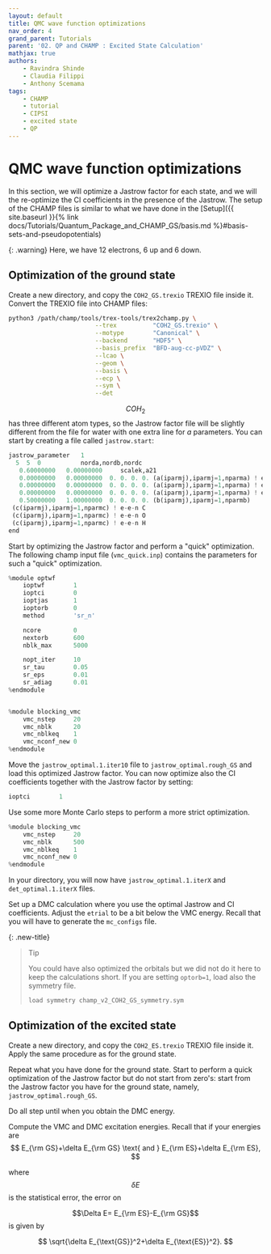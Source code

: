 ```yaml
---
layout: default
title: QMC wave function optimizations
nav_order: 4
grand_parent: Tutorials
parent: '02. QP and CHAMP : Excited State Calculation'
mathjax: true
authors:
    - Ravindra Shinde
    - Claudia Filippi
    - Anthony Scemama
tags:
    - CHAMP
    - tutorial
    - CIPSI
    - excited state
    - QP
---
```


# QMC wave function optimizations

In this section, we will optimize a Jastrow factor for each state, and
we will the re-optimize the CI coefficients in the presence of the
Jastrow. The setup of the CHAMP files is similar to what we have done in the [Setup]({{ site.baseurl }}{% link docs/Tutorials/Quantum_Package_and_CHAMP_GS/basis.md %}#basis-sets-and-pseudopotentials)

{: .warning}
Here, we have 12 electrons, 6 up and 6 down.


## Optimization of the ground state

Create a new directory, and copy the `COH2_GS.trexio` TREXIO file inside
it. Convert the TREXIO file into CHAMP files:

```bash
python3 /path/champ/tools/trex-tools/trex2champ.py \
                        --trex          "COH2_GS.trexio" \
                        --motype        "Canonical" \
                        --backend       "HDF5" \
                        --basis_prefix  "BFD-aug-cc-pVDZ" \
                        --lcao \
                        --geom \
                        --basis \
                        --ecp \
                        --sym \
                        --det
```

$$COH_2$$ has three different atom types, so the Jastrow factor file will
be slightly different from the file for water with one extra line for
$a$ parameters. You can start by creating a file called `jastrow.start`:

```python
jastrow_parameter   1
  5  5  0           norda,nordb,nordc
   0.60000000   0.00000000     scalek,a21
   0.00000000   0.00000000  0. 0. 0. 0. (a(iparmj),iparmj=1,nparma) ! e-n C
   0.00000000   0.00000000  0. 0. 0. 0. (a(iparmj),iparmj=1,nparma) ! e-n O
   0.00000000   0.00000000  0. 0. 0. 0. (a(iparmj),iparmj=1,nparma) ! e-n H
   0.50000000   1.00000000  0. 0. 0. 0. (b(iparmj),iparmj=1,nparmb)
 (c(iparmj),iparmj=1,nparmc) ! e-e-n C
 (c(iparmj),iparmj=1,nparmc) ! e-e-n O
 (c(iparmj),iparmj=1,nparmc) ! e-e-n H
end
```

Start by optimizing the Jastrow factor and perform a \"quick\"
optimization. The following champ input file (`vmc_quick.inp`) contains
the parameters for such a \"quick\" optimization.

```python
%module optwf
    ioptwf        1
    ioptci        0
    ioptjas       1
    ioptorb       0
    method        'sr_n'

    ncore         0
    nextorb       600
    nblk_max      5000

    nopt_iter     10
    sr_tau        0.05
    sr_eps        0.01
    sr_adiag      0.01
%endmodule


%module blocking_vmc
    vmc_nstep     20
    vmc_nblk      20
    vmc_nblkeq    1
    vmc_nconf_new 0
%endmodule
```

Move the `jastrow_optimal.1.iter10` file to `jastrow_optimal.rough_GS`
and load this optimized Jastrow factor. You can now optimize also the CI
coefficients together with the Jastrow factor by setting:

```python
ioptci        1
```

Use some more Monte Carlo steps to perform a more strict optimization.

```python
%module blocking_vmc
    vmc_nstep     20
    vmc_nblk      500
    vmc_nblkeq    1
    vmc_nconf_new 0
%endmodule
```

In your directory, you will now have `jastrow_optimal.1.iterX` and
`det_optimal.1.iterX` files.

Set up a DMC calculation where you use the optimal Jastrow and CI
coefficients. Adjust the `etrial` to be a bit below the VMC energy.
Recall that you will have to generate the `mc_configs` file.

{: .new-title}
> Tip
>
> You could have also optimized the orbitals but we did not do it
here to keep the calculations short. If you are setting `optorb=1`, load
also the symmetry file.
>
>```python
>load symmetry champ_v2_COH2_GS_symmetry.sym
>```


## Optimization of the excited state


Create a new directory, and copy the `COH2_ES.trexio` TREXIO file inside
it. Apply the same procedure as for the ground state.

Repeat what you have done for the ground state. Start to perform a quick
optimization of the Jastrow factor but do not start from zero\'s: start
from the Jastrow factor you have for the ground state, namely,
`jastrow_optimal.rough_GS`.

Do all step until when you obtain the DMC energy.

Compute the VMC and DMC excitation energies. Recall that if your
energies are
$$
  E_{\rm GS}+\delta E_{\rm GS}  \text{ and } E_{\rm ES}+\delta E_{\rm ES},
$$

where $$\delta E$$ is the statistical error, the error on

$$\Delta E= E_{\rm ES}-E_{\rm GS}$$
is given by

$$
  \sqrt{\delta E_{\text{GS}}^2+\delta E_{\text{ES}}^2}.
$$
